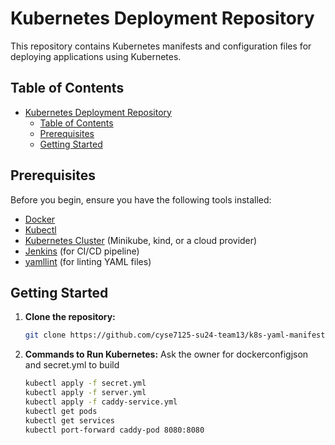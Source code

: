 # Kubernetes Deployment Repository

This repository contains Kubernetes manifests and configuration files for deploying applications using Kubernetes.

## Table of Contents

- [Kubernetes Deployment Repository](#kubernetes-deployment-repository)
  - [Table of Contents](#table-of-contents)
  - [Prerequisites](#prerequisites)
  - [Getting Started](#getting-started)

## Prerequisites

Before you begin, ensure you have the following tools installed:

- [Docker](https://docs.docker.com/get-docker/)
- [Kubectl](https://kubernetes.io/docs/tasks/tools/install-kubectl/)
- [Kubernetes Cluster](https://kubernetes.io/docs/setup/) (Minikube, kind, or a cloud provider)
- [Jenkins](https://www.jenkins.io/) (for CI/CD pipeline)
- [yamllint](https://github.com/adrienverge/yamllint) (for linting YAML files)

## Getting Started

1. **Clone the repository:**

   ```bash
   git clone https://github.com/cyse7125-su24-team13/k8s-yaml-manifests.git
   
2. **Commands to Run Kubernetes:**
   Ask the owner for dockerconfigjson and secret.yml to build
   ```bash
   kubectl apply -f secret.yml
   kubectl apply -f server.yml
   kubectl apply -f caddy-service.yml
   kubectl get pods
   kubectl get services
   kubectl port-forward caddy-pod 8080:8080
        
